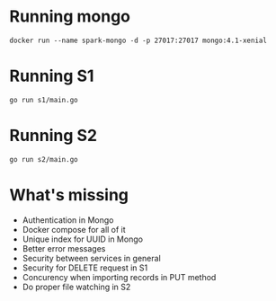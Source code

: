 # Running mongo
`docker run --name spark-mongo -d -p 27017:27017 mongo:4.1-xenial`

# Running S1
`go run s1/main.go`

# Running S2
`go run s2/main.go`

# What's missing
- Authentication in Mongo
- Docker compose for all of it
- Unique index for UUID in Mongo
- Better error messages
- Security between services in general
- Security for DELETE request in S1
- Concurency when importing records in PUT method
- Do proper file watching in S2

